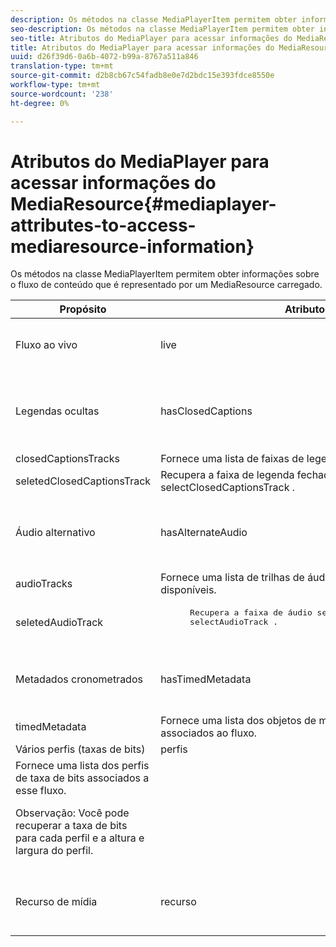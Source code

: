 ```yaml
---
description: Os métodos na classe MediaPlayerItem permitem obter informações sobre o fluxo de conteúdo que é representado por um MediaResource carregado.
seo-description: Os métodos na classe MediaPlayerItem permitem obter informações sobre o fluxo de conteúdo que é representado por um MediaResource carregado.
seo-title: Atributos do MediaPlayer para acessar informações do MediaResource
title: Atributos do MediaPlayer para acessar informações do MediaResource
uuid: d26f39d6-0a6b-4072-b99a-8767a511a846
translation-type: tm+mt
source-git-commit: d2b8cb67c54fadb8e0e7d2bdc15e393fdce8550e
workflow-type: tm+mt
source-wordcount: '238'
ht-degree: 0%

---
```



# Atributos do MediaPlayer para acessar informações do MediaResource{#mediaplayer-attributes-to-access-mediaresource-information}

Os métodos na classe MediaPlayerItem permitem obter informações sobre o fluxo de conteúdo que é representado por um MediaResource carregado.

<table frame="all" colsep="1" rowsep="1" id="table_46225307CA5B4BB1869576E0B9141E38"> 
 <thead> 
  <tr rowsep="1"> 
   <th colname="1" class="entry"> Propósito </th> 
   <th colname="2" class="entry"> Atributo </th> 
   <th colname="3" class="entry"> Descrição </th> 
  </tr> 
 </thead>
 <tbody> 
  <tr rowsep="1"> 
   <td colname="1"> Fluxo ao vivo </td> 
   <td colname="2"> <span class="codeph"> live  </span> </td> 
   <td colname="3"> True se o fluxo for ao vivo; false se for VOD. </td> 
  </tr> 
  <tr rowsep="1"> 
   <td colname="1" morerows="2"> Legendas ocultas </td> 
   <td colname="2"> <span class="codeph"> hasClosedCaptions  </span> </td> 
   <td colname="3"> True se as faixas de legenda fechada estiverem disponíveis. </td> 
  </tr> 
  <tr rowsep="1"> 
   <td colname="2"> <span class="codeph"> closedCaptionsTracks  </span> </td> 
   <td colname="3"> Fornece uma lista de faixas de legenda disponíveis. </td> 
  </tr> 
  <tr rowsep="1"> 
   <td colname="2"> <span class="codeph"> seletedClosedCaptionsTrack  </span> </td> 
   <td colname="3"> Recupera a faixa de legenda fechada selecionada com <span class="codeph"> selectClosedCaptionsTrack </span>. </td> 
  </tr> 
  <tr rowsep="1"> 
   <td colname="1" morerows="2"> Áudio alternativo </td> 
   <td colname="2"> <span class="codeph"> hasAlternateAudio  </span> </td> 
   <td colname="3"> <p>True se o fluxo tiver faixas de áudio alternativas. </p> </td> 
  </tr> 
  <tr rowsep="1"> 
   <td colname="2"> <span class="codeph"> audioTracks  </span> </td> 
   <td colname="3"> Fornece uma lista de trilhas de áudio alternativas disponíveis. </td> 
  </tr> 
  <tr rowsep="1"> 
   <td colname="2"> <span class="codeph"> seletedAudioTrack  </span> </td> 
   <td colname="3"> 
    <pre>
      Recupera a faixa de áudio selecionada atualmente com 
     <span class="codeph"> selectAudioTrack </span>. 
    </pre> </td> 
  </tr> 
  <tr rowsep="1"> 
   <td colname="1" morerows="1"> Metadados cronometrados </td> 
   <td colname="2"> <span class="codeph"> hasTimedMetadata  </span> </td> 
   <td colname="3"> True se o fluxo tiver metadados cronometrados associados. </td> 
  </tr> 
  <tr rowsep="1"> 
   <td colname="2"> <span class="codeph"> timedMetadata  </span> </td> 
   <td colname="3"> Fornece uma lista dos objetos de metadados cronometrados associados ao fluxo. </td> 
  </tr> 
  <tr rowsep="1"> 
   <td colname="1" morerows="1"> Vários perfis (taxas de bits) </td> 
   <td colname="2" morerows="1"> <span class="codeph"> perfis  </span> </td> 
   <td colname="3"> </td> 
  </tr> 
  <tr rowsep="1"> 
   <td colname="3"> Fornece uma lista dos perfis de taxa de bits associados a esse fluxo. <p>Observação:  Você pode recuperar a taxa de bits para cada perfil e a altura e largura do perfil. </p> </td> 
  </tr> 
  <tr rowsep="1"> 
   <td colname="1"> Recurso de mídia </td> 
   <td colname="2"> <span class="codeph"> recurso  </span> </td> 
   <td colname="3"> Retorna o recurso de mídia associado a este item. </td> 
  </tr> 
 </tbody> 
</table>

